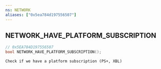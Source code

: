 ```yaml
---
ns: NETWORK
aliases: ["0x5ea784d197556507"]
---
```

## NETWORK_HAVE_PLATFORM_SUBSCRIPTION

```c
// 0x5EA784D197556507
bool NETWORK_HAVE_PLATFORM_SUBSCRIPTION();
```

```
Check if we have a platform subscription (PS+, XBL)
```
